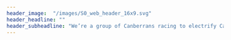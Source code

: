 ```yaml
--- 
header_image:  "/images/S0_web_header_16x9.svg"
header_headline: ""
header_subheadline: "We’re a group of Canberrans racing to electrify Canberra to fight both rising costs of living and climate change."
---
```

 